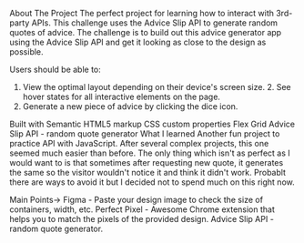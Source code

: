 About The Project
The perfect project for learning how to interact with 3rd-party APIs. This challenge uses the Advice Slip API to generate random quotes of advice. The challenge is to build out this advice generator app using the Advice Slip API and get it looking as close to the design as possible.

Users should be able to:
1. View the optimal layout depending on their device's screen size. 2. See hover states for all interactive elements on the page.
3. Generate a new piece of advice by clicking the dice icon.


Built with
Semantic HTML5 markup
CSS custom properties
Flex
Grid
Advice Slip API - random quote generator
What I learned
Another fun project to practice API with JavaScript. After several complex projects, this one seemed much easier than before. The only thing which isn't as perfect as I would want to is that sometimes after requesting new quote, it generates the same so the visitor wouldn't notice it and think it didn't work. Probablt there are ways to avoid it but I decided not to spend much on this right now.

Main Points->
Figma - Paste your design image to check the size of containers, width, etc.
Perfect Pixel - Awesome Chrome extension that helps you to match the pixels of the provided design.
Advice Slip API - random quote generator.
